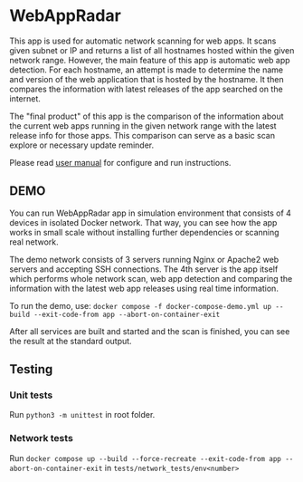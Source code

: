 # WebAppRadar
This app is used for automatic network scanning for web apps. 
It scans given subnet or IP and returns a list of all hostnames hosted within the given network range.
However, the main feature of this app is automatic web app detection. 
For each hostname, an attempt is made to determine the name and version of the web application that is hosted by the hostname.
It then compares the information with latest releases of the app searched on the internet. 

The "final product" of this app is the comparison of the information about the current web apps running in the given network range with the latest release info for those apps.
This comparison can serve as a basic scan explore or necessary update reminder.

Please read [user manual](USER_MANUAL.md) for configure and run instructions.
## DEMO
You can run WebAppRadar app in simulation environment that consists of 4 devices in isolated Docker network.
That way, you can see how the app works in small scale without installing further dependencies or scanning real network.

The demo network consists of 3 servers running Nginx or Apache2 web servers and accepting SSH connections. 
The 4th server is the app itself which performs whole network scan, web app detection and comparing the information 
with the latest web app releases using real time information.

To run the demo, use: `docker compose -f docker-compose-demo.yml up --build --exit-code-from app --abort-on-container-exit`

After all services are built and started and the scan is finished, you can see the result at the standard output.

## Testing
### Unit tests
Run `python3 -m unittest` in root folder.
### Network tests
Run `docker compose up --build --force-recreate --exit-code-from app --abort-on-container-exit` in `tests/network_tests/env<number>`